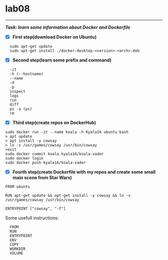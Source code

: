 # lab08
____

***Task: learn some information about Docker and Dockerfile***

- [X] **First step(download Docker on Ubuntu)**
```
  sudo apt-get update
  sudo apt-get install ./docker-desktop-<version>-<arch>.deb
```
- [X] **Second step(learn some prefix and command)**
```
  -it
  -h (--hostname)
  --name
  -d
  -p
  inspect
  logs
  run
  diff
  ps -a (ps)
  rm
 ```
- [X] **Third step(create repos on DockerHub)**
```
sudo docker run -it --name koala -h Kyala16 ubuntu bash
> apt update
> apt install -y cowsay
> ln -s /usr/games/cowsay /usr/bin/cowsay
>exit
sudo docker commit koala kyala16/koala-vader
sudo docker login
sudo docker push kyala16/koala-vader
```
- [X] **Fourth step(create Dockerfile with my repos and create some small main scene from Star Wars)**
```
FROM ubuntu

RUN apt-get update && apt-get install -y cowsay && ln -s /usr/games/cowsay /usr/bin/cowsay

ENTRYPOINT ["cowsay", "-f"]
```
Some usefull instructions:
```
  FROM
  RUN
  ENTRYPOINT
  ENV
  COPY
  WORKDIR
  VOLUME
 ```
